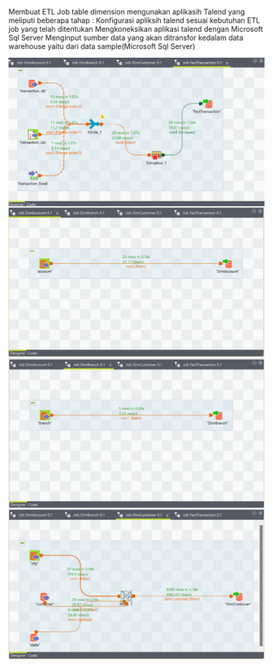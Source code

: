 Membuat ETL Job table dimension mengunakan aplikasih Talend yang meliputi beberapa tahap :
Konfigurasi apliksih talend sesuai kebutuhan ETL job yang telah ditentukan
Mengkoneksikan aplikasi talend dengan Microsoft Sql Server
Menginput sumber data yang akan ditransfor kedalam data warehouse yaitu dari data sample(Microsoft Sql Server)

![alt text](<Cuplikan layar 2024-02-29 123516.png>) ![alt text](<Cuplikan layar 2024-02-29 123430.png>) ![alt text](<Cuplikan layar 2024-02-29 123444.png>) ![alt text](<Cuplikan layar 2024-02-29 123500.png>)
